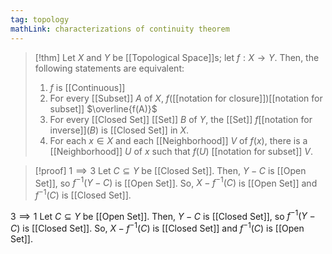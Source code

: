 ```yaml
---
tag: topology
mathLink: characterizations of continuity theorem
---
```

> [!thm]
> Let $X$ and $Y$ be [[Topological Space]]s; let $f:X\rightarrow Y$. Then, the following statements are equivalent:
> 1. $f$ is [[Continuous]]
> 2. For every [[Subset]] $A$ of $X$, $f($[[notation for closure]]$)$[[notation for subset]] $\overline{f(A)}$
> 3. For every [[Closed Set]] [[Set]] $B$ of $Y$, the [[Set]] $f$[[notation for inverse]]$(B)$ is [[Closed Set]] in $X$.
> 4. For each $x\in X$ and each [[Neighborhood]] $V$ of $f(x)$, there is a [[Neighborhood]] $U$ of $x$ such that $f(U)$ [[notation for subset]] $V$.

> [!proof]
$1\implies 3$
Let $C\subseteq Y$ be [[Closed Set]]. Then, $Y-C$ is [[Open Set]], so $f^{-1}(Y-C)$ is [[Open Set]]. So, $X-f^{-1}(C)$ is [[Open Set]] and $f^{-1}(C)$ is [[Closed Set]].
>
$3\implies 1$
Let $C\subseteq Y$ be [[Open Set]]. Then, $Y-C$ is [[Closed Set]], so $f^{-1}(Y-C)$ is [[Closed Set]]. So, $X-f^{-1}(C)$ is [[Closed Set]] and $f^{-1}(C)$ is [[Open Set]].

